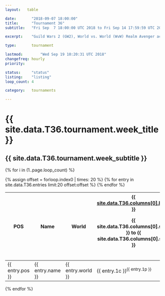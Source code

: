 ```yaml
---
layout:   table

date: 		"2018-09-07 18:00:00"
title: 		"Tournament 36"
subtitle: 	"Fri Sep  7 18:00:00 UTC 2018 to Fri Sep 14 17:59:59 UTC 2018"

excerpt:    "Guild Wars 2 (GW2), World vs. World (WvW) Realm Avenger achivement Tournament. \"Every Kill Counts\""

type:       tournament

lastmod: 		"Wed Sep 19 10:20:31 UTC 2018"
changefreq: hourly
priority:   

status:     "status"
listing:    "listing"
loop_count: 4

category:   tournaments

---
```

<div class="table_header">
  <h1>{{ site.data.T36.tournament.week_title }}</h1>
  <h2>{{ site.data.T36.tournament.week_subtitle }}</h2>
</div>

{% for i in (1..page.loop_count) %}
<br>
<table class="week_table">
  <colgroup>
    <col style="width:18px">
    <col style="width:55px">
    <col style="width:55px">
    <col style="width:14px">
    <col style="width:14px">
    <col style="width:14px">
    <col style="width:14px">
    <col style="width:14px">
    <col style="width:14px">
    <col style="width:14px">
    <col style="width:18px">
  </colgroup>
  <thead>
    <tr>
      <th>POS</th>
      <th class="AlignLeft">Name</th>
      <th class="AlignLeft">World</th>
      <th><div class="label"><a href="{{ site.data.T36.columns[0].url }}">{{ site.data.T36.columns[0].label }}</a><p class="onhover">{{ site.data.T36.columns[0].start }} to {{ site.data.T36.columns[0].stop }}</p></div>​</th>
      <th><div class="label"><a href="{{ site.data.T36.columns[1].url }}">{{ site.data.T36.columns[1].label }}</a><p class="onhover">{{ site.data.T36.columns[1].start }} to {{ site.data.T36.columns[1].stop }}</p></div>​</th>
      <th><div class="label"><a href="{{ site.data.T36.columns[2].url }}">{{ site.data.T36.columns[2].label }}</a><p class="onhover">{{ site.data.T36.columns[2].start }} to {{ site.data.T36.columns[2].stop }}</p></div>​</th>
      <th><div class="label"><a href="{{ site.data.T36.columns[3].url }}">{{ site.data.T36.columns[3].label }}</a><p class="onhover">{{ site.data.T36.columns[3].start }} to {{ site.data.T36.columns[3].stop }}</p></div>​</th>
      <th><div class="label"><a href="{{ site.data.T36.columns[4].url }}">{{ site.data.T36.columns[4].label }}</a><p class="onhover">{{ site.data.T36.columns[4].start }} to {{ site.data.T36.columns[4].stop }}</p></div>​</th>
      <th><div class="label"><a href="{{ site.data.T36.columns[5].url }}">{{ site.data.T36.columns[5].label }}</a><p class="onhover">{{ site.data.T36.columns[5].start }} to {{ site.data.T36.columns[5].stop }}</p></div>​</th>
      <th><div class="label"><a href="{{ site.data.T36.columns[6].url }}">{{ site.data.T36.columns[6].label }}</a><p class="onhover">{{ site.data.T36.columns[6].start }} to {{ site.data.T36.columns[6].stop }}</p></div>​</th>
      <th>Total</th>
    </tr>
  </thead>
  {% assign offset = forloop.index0 | times: 20 %}
  <tbody>
    {% for entry in site.data.T36.entries limit:20 offset:offset %}
      <tr>
        <td class="pl{{ entry.pos }}">{{ entry.pos }}</td>
        <td class="AlignLeft">{{ entry.name }}</td>
        <td class="AlignLeft">{{ entry.world }}</td>
        <td class="pl{{ entry.1p }}">{{ entry.1c }}<sup>{{ entry.1p }}</sup></td>
        <td class="pl{{ entry.2p }}">{{ entry.2c }}<sup>{{ entry.2p }}</sup></td>
        <td class="pl{{ entry.3p }}">{{ entry.3c }}<sup>{{ entry.3p }}</sup></td>
        <td class="pl{{ entry.4p }}">{{ entry.4c }}<sup>{{ entry.4p }}</sup></td>
        <td class="pl{{ entry.5p }}">{{ entry.5c }}<sup>{{ entry.5p }}</sup></td>
        <td class="pl{{ entry.6p }}">{{ entry.6c }}<sup>{{ entry.6p }}</sup></td>
        <td class="pl{{ entry.7p }}">{{ entry.7c }}<sup>{{ entry.7p }}</sup></td>
        <td>{{ entry.total }}</td>
      </tr>
    {% endfor %}  
  </tbody>
</table>
<div class="leaderboard"></div>
{% endfor %}

<div class="commentary">
</div>





